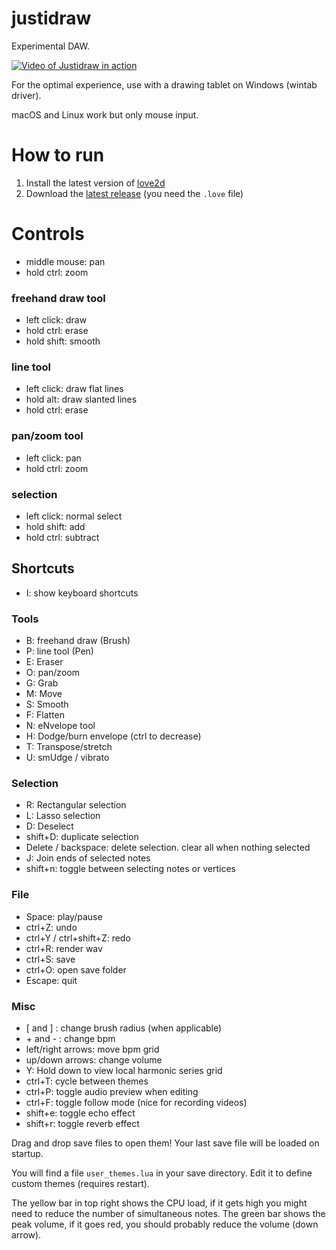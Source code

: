 # justidraw

Experimental DAW.

[![Video of Justidraw in action](http://img.youtube.com/vi/JhLQWR3zdeU/0.jpg)](http://www.youtube.com/watch?v=JhLQWR3zdeU)

For the optimal experience, use with a drawing tablet on Windows (wintab driver).

macOS and Linux work but only mouse input.

# How to run

1. Install the latest version of [love2d](https://love2d.org/)
2. Download the [latest release](https://github.com/Sin-tel/justidraw/releases) (you need the `.love` file)

# Controls
* middle mouse: pan
* hold ctrl: zoom
### freehand draw tool
* left click: draw
* hold ctrl: erase
* hold shift: smooth
### line tool
* left click: draw flat lines
* hold alt: draw slanted lines
* hold ctrl: erase
### pan/zoom tool
* left click: pan
* hold ctrl: zoom
### selection
* left click: normal select
* hold shift: add
* hold ctrl: subtract

## Shortcuts
* I: show keyboard shortcuts
### Tools
* B: freehand draw (Brush)
* P: line tool (Pen)
* E: Eraser
* O: pan/zoom
* G: Grab
* M: Move
* S: Smooth
* F: Flatten
* N: eNvelope tool
* H: Dodge/burn envelope (ctrl to decrease)
* T: Transpose/stretch
* U: smUdge / vibrato
### Selection
* R: Rectangular selection
* L: Lasso selection
* D: Deselect
* shift+D: duplicate selection
* Delete / backspace: delete selection. clear all when nothing selected
* J: Join ends of selected notes
* shift+n: toggle between selecting notes or vertices
### File
* Space: play/pause
* ctrl+Z: undo
* ctrl+Y / ctrl+shift+Z: redo
* ctrl+R: render wav
* ctrl+S: save 
* ctrl+O: open save folder 
* Escape: quit
### Misc
* [ and ] : change brush radius (when applicable)
* \+ and - : change bpm
* left/right arrows: move bpm grid
* up/down arrows: change volume
* Y: Hold down to view local harmonic series grid
* ctrl+T: cycle between themes
* ctrl+P: toggle audio preview when editing
* ctrl+F: toggle follow mode (nice for recording videos)
* shift+e: toggle echo effect
* shift+r: toggle reverb effect

Drag and drop save files to open them!
Your last save file will be loaded on startup.

You will find a file `user_themes.lua` in your save directory.
Edit it to define custom themes (requires restart).

The yellow bar in top right shows the CPU load, if it gets high you might need to reduce the number of simultaneous notes.
The green bar shows the peak volume, if it goes red, you should probably reduce the volume (down arrow).
